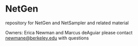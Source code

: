 # NetGen
repository for NetGen and NetSampler and related material

Owners: Erica Newman and Marcus deAguiar
please contact newmane@berkeley.edu with questions


